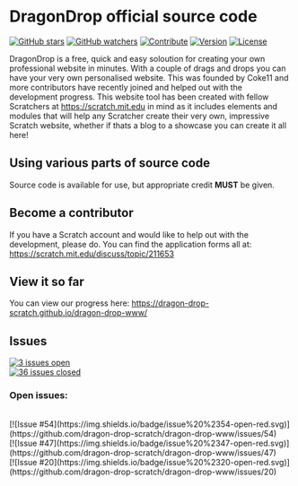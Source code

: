 # DragonDrop official source code
[![GitHub stars](https://img.shields.io/badge/star-dragon--drop--www-green.svg)](https://github.com/dragon-drop-scratch/dragon-drop-www/stargazers)
[![GitHub watchers](https://img.shields.io/badge/fork-dragon--drop--www-red.svg)](https://github.com/dragon-drop-scratch/dragon-drop-www/graphs/contributors#fork-destination-box)
[![Contribute](https://img.shields.io/badge/contribute-dragon--drop--www-00AAAA.svg)](https://scratch.mit.edu/discuss/topic/211653)
[![Version](https://img.shields.io/badge/version-0.1.3--alpha-blue.svg)](https://github.com/dragon-drop-scratch/dragon-drop-www/releases)
[![License](https://img.shields.io/badge/license-MIT-AA00AA.svg)](https://github.com/dragon-drop-scratch/dragon-drop-www/blob/gh-pages/node_modules/balanced-match/LICENSE.md)

DragonDrop is a free, quick and easy soloution for creating your own professional website in minutes. With a couple of drags and drops you can have your very own personalised website. This was founded by Coke11 and more contributors have recently joined and helped out with the development progress. This website tool has been created with fellow Scratchers at https://scratch.mit.edu in mind as it includes elements and modules that will help any Scratcher create their very own, impressive Scratch website, whether if thats a blog to a showcase you can create it all here!

## Using various parts of source code
Source code is available for use, but appropriate credit <b>MUST</b> be given.

## Become a contributor
If you have a Scratch account and would like to help out with the development, please do. You can find the application forms all at: https://scratch.mit.edu/discuss/topic/211653

## View it so far
You can view our progress here: https://dragon-drop-scratch.github.io/dragon-drop-www/

## Issues
[![3 issues open](https://img.shields.io/badge/issues-3%20open-red.svg)](https://github.com/dragon-drop-scratch/dragon-drop-www/issues?q=is%3Aopen)
<br>
[![36 issues closed](https://img.shields.io/badge/issues-36%20closed-brightgreen.svg)](https://github.com/dragon-drop-scratch/dragon-drop-www/issues?q=is%3Aissue+is%3Aclosed)
### Open issues:
<br>
[![Issue #54](https://img.shields.io/badge/issue%20%2354-open-red.svg)](https://github.com/dragon-drop-scratch/dragon-drop-www/issues/54)
<br>
[![Issue #47](https://img.shields.io/badge/issue%20%2347-open-red.svg)](https://github.com/dragon-drop-scratch/dragon-drop-www/issues/47)
<br>
[![Issue #20](https://img.shields.io/badge/issue%20%2320-open-red.svg)](https://github.com/dragon-drop-scratch/dragon-drop-www/issues/20)
